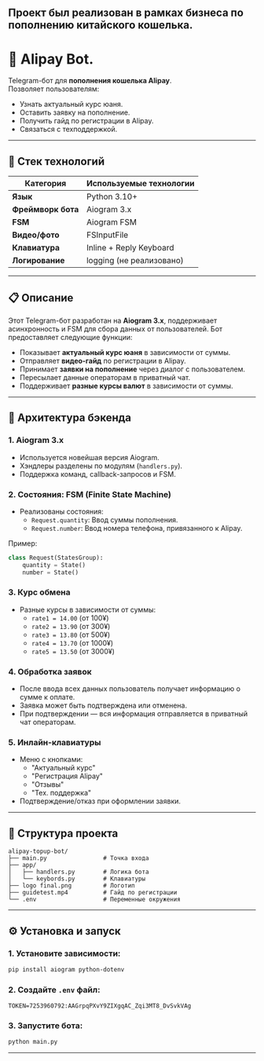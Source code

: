 Проект был реализован в рамках бизнеса по пополнению китайского кошелька.
---

# 💸 Alipay Bot.

Telegram-бот для **пополнения кошелька Alipay**.  
Позволяет пользователям:
- Узнать актуальный курс юаня.
- Оставить заявку на пополнение.
- Получить гайд по регистрации в Alipay.
- Связаться с техподдержкой.

---

## 🧰 Стек технологий

| Категория       | Используемые технологии |
|----------------|-------------------------|
| **Язык**        | Python 3.10+            |
| **Фреймворк бота** | Aiogram 3.x             |
| **FSM**         | Aiogram FSM             |
| **Видео/фото**  | FSInputFile              |
| **Клавиатура**  | Inline + Reply Keyboard  |
| **Логирование** | logging (не реализовано) |

---

## 📋 Описание

Этот Telegram-бот разработан на **Aiogram 3.x**, поддерживает асинхронность и FSM для сбора данных от пользователей. Бот предоставляет следующие функции:

- Показывает **актуальный курс юаня** в зависимости от суммы.
- Отправляет **видео-гайд** по регистрации в Alipay.
- Принимает **заявки на пополнение** через диалог с пользователем.
- Пересылает данные операторам в приватный чат.
- Поддерживает **разные курсы валют** в зависимости от суммы.

---

## 🧠 Архитектура бэкенда

### 1. **Aiogram 3.x**
- Используется новейшая версия Aiogram.
- Хэндлеры разделены по модулям (`handlers.py`).
- Поддержка команд, callback-запросов и FSM.

### 2. **Состояния: FSM (Finite State Machine)**
- Реализованы состояния:
  - `Request.quantity`: Ввод суммы пополнения.
  - `Request.number`: Ввод номера телефона, привязанного к Alipay.

Пример:
```python
class Request(StatesGroup):
    quantity = State()
    number = State()
```

### 3. **Курс обмена**
- Разные курсы в зависимости от суммы:
  - `rate1 = 14.00` (от 100¥)
  - `rate2 = 13.90` (от 300¥)
  - `rate3 = 13.80` (от 500¥)
  - `rate4 = 13.70` (от 1000¥)
  - `rate5 = 13.50` (от 3000¥)

### 4. **Обработка заявок**
- После ввода всех данных пользователь получает информацию о сумме к оплате.
- Заявка может быть подтверждена или отменена.
- При подтверждении — вся информация отправляется в приватный чат операторам.

### 5. **Инлайн-клавиатуры**
- Меню с кнопками:
  - "Актуальный курс"
  - "Регистрация Alipay"
  - "Отзывы"
  - "Тех. поддержка"
- Подтверждение/отказ при оформлении заявки.

---

## 🧩 Структура проекта

```
alipay-topup-bot/
├── main.py                # Точка входа
├── app/
│   ├── handlers.py        # Логика бота
│   └── keybords.py        # Клавиатуры
├── logo final.png         # Логотип
├── guidetest.mp4          # Гайд по регистрации
└── .env                   # Переменные окружения
```

---

## ⚙️ Установка и запуск

### 1. Установите зависимости:
```bash
pip install aiogram python-dotenv
```

### 2. Создайте `.env` файл:
```env
TOKEN=7253960792:AAGrpqPXvY9ZIXgqAC_Zqi3MT8_DvSvkVAg
```

### 3. Запустите бота:
```bash
python main.py
```

---

